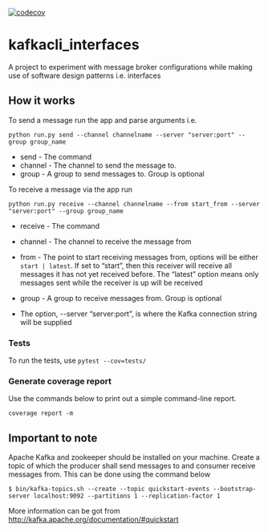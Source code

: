 [![codecov](https://codecov.io/gh/davidkaggulire/kafkacli_interfaces/branch/main/graph/badge.svg?token=2mBLoY7QPT)](https://codecov.io/gh/davidkaggulire/kafkacli_interfaces)

# kafkacli_interfaces
A project to experiment with message broker configurations while making use of software design patterns i.e. interfaces

## How it works
To send a message run the app and parse arguments i.e.

```python run.py send --channel channelname --server "server:port" --group group_name```

- send - The command
- channel - The channel to send the message to.
- group - A group to send messages to. Group is optional

To receive a message via the app run

```python run.py receive --channel channelname --from start_from --server "server:port" --group group_name```

- receive - The command
- channel - The channel to receive the message from
- from - The point to start receiving messages from, options will be either ```start | latest```. If set to “start”, then this receiver will receive all messages it has not yet received before. The “latest” option means only messages sent while the receiver is up will be received
- group - A group to receive messages from. Group is optional

- The option, --server “server:port”, is where the Kafka connection string will be supplied

### Tests
To run the tests, use 
```pytest --cov=tests/```

### Generate coverage report
Use the commands below to print out a simple command-line report.

```coverage report -m```


## Important to note
Apache Kafka and zookeeper should be installed on your machine. 
Create a topic of which the producer shall send messages to and consumer receive messages from. This can be done using the command below

```$ bin/kafka-topics.sh --create --topic quickstart-events --bootstrap-server localhost:9092 --partitions 1 --replication-factor 1```

More information can be got from http://kafka.apache.org/documentation/#quickstart